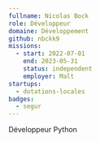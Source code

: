```yaml
---
fullname: Nicolas Bock
role: Développeur
domaine: Développement
github: nbckk9
missions:
  - start: 2022-07-01
    end: 2023-05-31
    status: independent
    employer: Malt
startups:
  - dotations-locales
badges:
  - segur
---
```


Développeur Python
